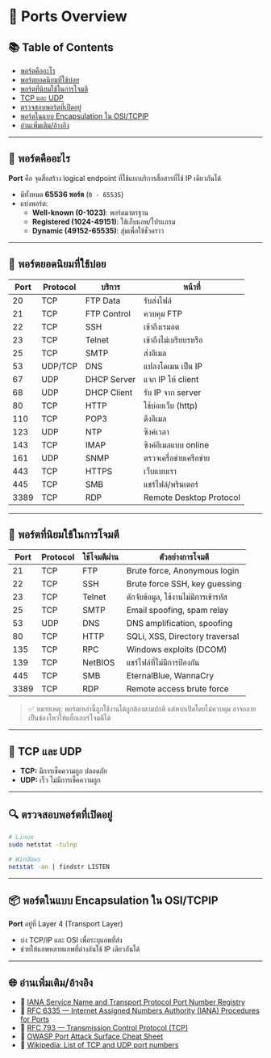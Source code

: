 # 🔌 Ports Overview

## 📚 Table of Contents
- [พอร์ตคืออะไร](#พอร์ตคืออะไร)
- [พอร์ตยอดนิยมที่ใช้บ่อย](#พอร์ตยอดนิยมที่ใช้บ่อย)
- [พอร์ตที่นิยมใช้ในการโจมตี](#พอร์ตที่นิยมใช้ในการโจมตี)
- [TCP และ UDP](#tcp-และ-udp)
- [ตรวจสอบพอร์ตที่เปิดอยู่](#ตรวจสอบพอร์ตที่เปิดอยู่)
- [พอร์ตในแบบ Encapsulation ใน OSI/TCPIP](#พอร์ตในแบบ-encapsulation-ใน-ositcpip)
- [อ่านเพิ่มเติม/อ้างอิง](#อ่านเพิ่มเติมอ้างอิง)

---

## 🧠 พอร์ตคืออะไร

**Port** คือ จุดสื่อสร้าง logical endpoint ที่ใช้แยกบริการสื่อสารที่ใช้ IP เดียวกันได้

- มีทั้งหมด **65536 พอร์ต** (`0 - 65535`)
- แบ่งพอร์ต:
  - **Well-known (0-1023)**: พอร์ตมาตรฐาน
  - **Registered (1024-49151)**: ใช้เก็บแอพ/โปรแกรม
  - **Dynamic (49152-65535)**: สุ่มเพื่อใช้ชั่วคราว

---

## 📘 พอร์ตยอดนิยมที่ใช้บ่อย

| Port | Protocol | บริการ | หน้าที่ |
|------|----------|------------|-------------|
| 20   | TCP      | FTP Data   | รับส่งไฟล์ |
| 21   | TCP      | FTP Control| ควบคุม FTP |
| 22   | TCP      | SSH        | เข้าถึงเรมอต |
| 23   | TCP      | Telnet     | เข้าถึงไม่เบรียบรหรือ |
| 25   | TCP      | SMTP       | ส่งอีเมล |
| 53   | UDP/TCP  | DNS        | แปลงโดเมน เป็น IP |
| 67   | UDP      | DHCP Server| แจก IP ให้ client |
| 68   | UDP      | DHCP Client| รับ IP จาก server |
| 80   | TCP      | HTTP       | ใช้บ่อยเว็บ (http) |
| 110  | TCP      | POP3       | ดึงอีเมล |
| 123  | UDP      | NTP        | ซิงค์เวลา |
| 143  | TCP      | IMAP       | ซิงค์อีเมลแบบ online |
| 161  | UDP      | SNMP       | ตรวจเครื่อข่ายเครือข่าย |
| 443  | TCP      | HTTPS      | เว็บแบบเรา |
| 445  | TCP      | SMB        | แชร์ไฟล์/พรินเตอร์ |
| 3389 | TCP      | RDP        | Remote Desktop Protocol |

---

## 🚨 พอร์ตที่นิยมใช้ในการโจมตี

| Port | Protocol | ใช้โจมตีผ่าน | ตัวอย่างการโจมตี |
|------|----------|---------------|-------------------|
| 21   | TCP      | FTP           | Brute force, Anonymous login |
| 22   | TCP      | SSH           | Brute force SSH, key guessing |
| 23   | TCP      | Telnet        | ดักจับข้อมูล, ใช้งานไม่มีการเข้ารหัส |
| 25   | TCP      | SMTP          | Email spoofing, spam relay |
| 53   | UDP      | DNS           | DNS amplification, spoofing |
| 80   | TCP      | HTTP          | SQLi, XSS, Directory traversal |
| 135  | TCP      | RPC           | Windows exploits (DCOM) |
| 139  | TCP      | NetBIOS       | แชร์ไฟล์ที่ไม่มีการป้องกัน |
| 445  | TCP      | SMB           | EternalBlue, WannaCry |
| 3389 | TCP      | RDP           | Remote access brute force |

> ✅ หมายเหตุ: พอร์ตเหล่านี้ถูกใช้งานได้ถูกต้องตามปกติ แต่หากเปิดโดยไม่ควบคุม อาจกลายเป็นช่องโหว่ให้แฮ็กเกอร์โจมตีได้

---

## 🔐 TCP และ UDP

- **TCP:** มีการเช็คความถูก ปลอดภัย
- **UDP:** เร็ว ไม่มีการเช็คความถูก

---

## 🔍 ตรวจสอบพอร์ตที่เปิดอยู่

```bash
# Linux
sudo netstat -tulnp

# Windows
netstat -an | findstr LISTEN
```

---

## 📦 พอร์ตในแบบ Encapsulation ใน OSI/TCPIP

**Port** อยู่ที่ Layer 4 (Transport Layer)

- บ่ง TCP/IP และ OSI เพื่อระบุแอพที่ส่ง
- ช่วยให้แอพหลายแอพที่ต่างกันใช้ IP เดียวกันได้

---

## 🌐 อ่านเพิ่มเติม/อ้างอิง

- 🔗 [IANA Service Name and Transport Protocol Port Number Registry](https://www.iana.org/assignments/service-names-port-numbers/service-names-port-numbers.xhtml)
- 🔗 [RFC 6335 — Internet Assigned Numbers Authority (IANA) Procedures for Ports](https://datatracker.ietf.org/doc/html/rfc6335)
- 🔗 [RFC 793 — Transmission Control Protocol (TCP)](https://datatracker.ietf.org/doc/html/rfc793)
- 🔗 [OWASP Port Attack Surface Cheat Sheet](https://cheatsheetseries.owasp.org/cheatsheets/Port_Attack_Surface_Cheat_Sheet.html)
- 🔗 [Wikipedia: List of TCP and UDP port numbers](https://en.wikipedia.org/wiki/List_of_TCP_and_UDP_port_numbers)

